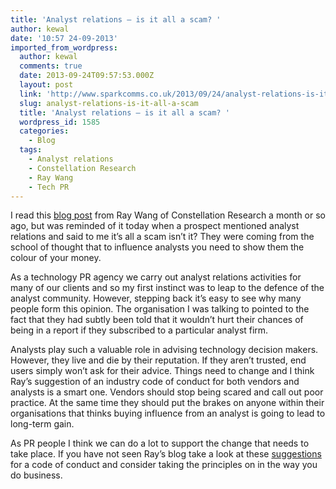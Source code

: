 ```yaml
---
title: 'Analyst relations – is it all a scam? '
author: kewal
date: '10:57 24-09-2013'
imported_from_wordpress:
  author: kewal
  comments: true
  date: 2013-09-24T09:57:53.000Z
  layout: post
  link: 'http://www.sparkcomms.co.uk/2013/09/24/analyst-relations-is-it-all-a-scam/'
  slug: analyst-relations-is-it-all-a-scam
  title: 'Analyst relations – is it all a scam? '
  wordpress_id: 1585
  categories:
    - Blog
  tags:
    - Analyst relations
    - Constellation Research
    - Ray Wang
    - Tech PR
---
```


I read this [blog post](http://www.constellationr.com/content/personal-log-sad-state-industry-analyst-business-and-need-code-ethics) from Ray Wang of Constellation Research a month or so ago, but was reminded of it today when a prospect mentioned analyst relations and said to me it’s all a scam isn’t it? They were coming from the school of thought that to influence analysts you need to show them the colour of your money.

As a technology PR agency we carry out analyst relations activities for many of our clients and so my first instinct was to leap to the defence of the analyst community. However, stepping back it’s easy to see why many people form this opinion. The organisation I was talking to pointed to the fact that they had subtly been told that it wouldn’t hurt their chances of being in a report if they subscribed to a particular analyst firm.

Analysts play such a valuable role in advising technology decision makers. However, they live and die by their reputation. If they aren’t trusted, end users simply won’t ask for their advice. Things need to change and I think Ray’s suggestion of an industry code of conduct for both vendors and analysts is a smart one. Vendors should stop being scared and call out poor practice. At the same time they should put the brakes on anyone within their organisations that thinks buying influence from an analyst is going to lead to long-term gain.

As PR people I think we can do a lot to support the change that needs to take place. If you have not seen Ray’s blog take a look at these [suggestions](http://www.constellationr.com/content/personal-log-sad-state-industry-analyst-business-and-need-code-ethics) for a code of conduct and consider taking the principles on in the way you do business.
